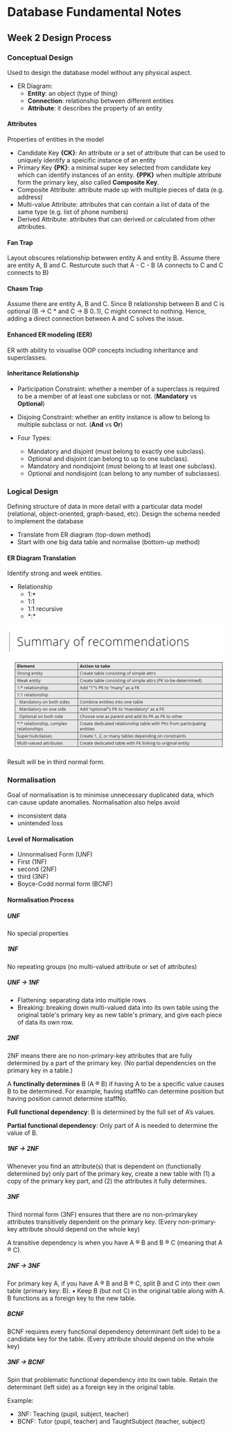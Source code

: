 # Database Fundamental Notes

## Week 2 Design Process

### Conceptual Design
Used to design the database model without any physical aspect.
- ER Diagram:
    - **Entity**: an object (type of thing)
    - **Connection**: relationship between different entities
    - **Attribute**: it describes the property of an entity

#### Attributes
Properties of entities in the model
- Candidate Key **{CK}**: An attribute or a set of attribute that can be used to uniquely identify a speicific instance of an entity
- Primary Key **{PK}**: a minimal super key selected from candidate key which can identify instances of an entity. **{PPK}** when multiple attribute form the primary key, also called **Composite Key**.
- Composite Attribute: attribute made up with multiple pieces of data 
(e.g. address)
- Multi-value Attribute: attributes that can contain a list of data of the 
same type (e.g. list of phone numbers)
- Derived Attribute: attributes that can derived or calculated from 
other attributes.

#### Fan Trap
Layout obscures relationship betwwen entity A and entity B. 
Assume there are entity A, B and C.
Resturcute such that A - C - B (A connects to C and C connects to B)

#### Chasm Trap
Assume there are entity A, B and C. Since B relationship between B and C 
is optional (B -> C * and C -> B 0..1), C might connect to nothing. 
Hence, adding a direct connection between A and C solves the issue.

#### Enhanced ER modeling (EER)
ER with ability to visualise OOP concepts including inheritance and superclasses.

#### Inheritance Relationship
- Participation Constraint: whether a member of a superclass is required to 
be a member of at least one subclass or not. (**Mandatory** vs **Optional**)
- Disjoing Constraint: whether an entity instance is allow to belong to 
multiple subclass or not. (**And** vs **Or**)

- Four Types:
    - Mandatory and disjoint (must belong to exactly one subclass).
    - Optional and disjoint (can belong to up to one subclass).
    - Mandatory and nondisjoint (must belong to at least one subclass).
    - Optional and nondisjoint (can belong to any number of subclasses).

### Logical Design
Defining structure of data in more detail with a particular data model 
(relational, object-oriented, graph-based, etc). 
Design the schema needed to implement the database

- Translate from ER diagram (top-down method)
- Start with one big data table and normalise (bottom-up method)

#### ER Diagram Translation
Identify strong and week entities.

- Relationship
    - 1:*
    - 1:1
    - 1:1 recursive
    - \*:\*

![abc](../docs/assets/er_translation.png)

Result will be in third normal form. 

### Normalisation

Goal of normalisation is to minimise unnecessary duplicated data, 
which can cause update anomalies. Normalisation also helps avoid
- inconsistent data
- unintended loss

#### Level of Normalisation
- Unnormalised Form (UNF)
- First (1NF) 
- second (2NF) 
- third (3NF) 
- Boyce-Codd normal form (BCNF) 

#### Normalisation Process

##### UNF
No special properties

##### 1NF
No repeating groups (no multi-valued attribute or set of attributes)

##### UNF -> 1NF
- Flattening: separating data into multiple rows
- Breaking: breaking down multi-valued data into its own table using 
the original table's primary key as new table's primary, and give each piece 
of data its own row. 

##### 2NF
2NF means there are no non-primary-key attributes that are fully
determined by a part of the primary key. 
(No partial dependencies on the primary key in a table.) 

A **functinally determines** B (A ® B) if having A to be a specific value 
causes B to be determined. For example, having staffNo can 
determine position but having position cannot determine staffNo. 

**Full functional dependency**: B is determined by the full set of A’s
values. 

**Partial functional dependency**: Only part of A is needed to
determine the value of B. 

##### 1NF -> 2NF
Whenever you find an attribute(s) that is dependent on
(functionally determined by) only part of the primary key, create a
new table with (1) a copy of the primary key part, and (2) the
attributes it fully determines.

##### 3NF
Third normal form (3NF) ensures that there are no non-primarykey
attributes transitively dependent on the primary key. 
(Every non-primary-key attribute should depend on the whole key)

A transitive dependency is when you have A ® B and B ® C 
(meaning that A ® C). 

##### 2NF -> 3NF
For primary key A, if you have A ® B and B ® C, split B and C into 
their own table (primary key: B).
▪ Keep B (but not C) in the original table along with A. B functions as 
a foreign key to the new table.

##### BCNF
BCNF requires every functional dependency determinant (left side) 
to be a candidate key for the table. (Every attribute should depend on the whole key)

##### 3NF -> BCNF
Spin that problematic functional dependency into its own table. 
Retain the determinant (left side) as a foreign key in the original table.

Example: 
- 3NF: Teaching (pupil, subject, teacher)
- BCNF: Tutor (pupil, teacher) and TaughtSubject (teacher, subject)
